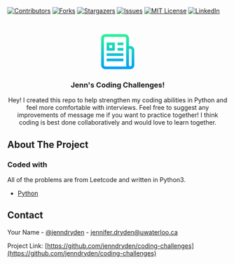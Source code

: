 <!--
*** Thanks for checking out the Best-README-Template. If you have a suggestion
*** that would make this better, please fork the repo and create a pull request
*** or simply open an issue with the tag "enhancement".
*** Thanks again! Now go create something AMAZING! :D
-->



<!-- PROJECT SHIELDS -->
<!--
*** I'm using markdown "reference style" links for readability.
*** Reference links are enclosed in brackets [ ] instead of parentheses ( ).
*** See the bottom of this document for the declaration of the reference variables
*** for contributors-url, forks-url, etc. This is an optional, concise syntax you may use.
*** https://www.markdownguide.org/basic-syntax/#reference-style-links
-->
[![Contributors][contributors-shield]][contributors-url]
[![Forks][forks-shield]][forks-url]
[![Stargazers][stars-shield]][stars-url]
[![Issues][issues-shield]][issues-url]
[![MIT License][license-shield]][license-url]
[![LinkedIn][linkedin-shield]][linkedin-url]



<!-- PROJECT LOGO -->
<br />
<p align="center">
  <a href="https://github.com/othneildrew/Best-README-Template">
    <img src="images/logo.png" alt="Logo" width="80" height="80">
  </a>

  <h3 align="center">Jenn's Coding Challenges!</h3>

  <p align="center">
    Hey! I created this repo to help strengthen my coding abilities in Python and feel more comfortable with interviews. Feel free to suggest any improvements of message me if you want to practice together! I think coding is best done collaboratively and would love to learn together.
    <br />



<!-- ABOUT THE PROJECT -->
## About The Project

### Coded with 
All of the problems are from Leetcode and written in Python3.
* [Python](https://docs.python.org)



<!-- CONTACT -->
## Contact

Your Name - [@jenndryden](https://twitter.com/jenndryden) - jennifer.dryden@uwaterloo.ca

Project Link: [https://github.com/jenndryden/coding-challenges](https://github.com/jenndryden/coding-challenges)




<!-- MARKDOWN LINKS & IMAGES -->
<!-- https://www.markdownguide.org/basic-syntax/#reference-style-links -->
[contributors-shield]: https://img.shields.io/github/contributors/jenndryden/coding-challenges.svg?style=for-the-badge
[contributors-url]: https://github.com/jenndryden/coding-challenges/graphs/contributors
[forks-shield]: https://img.shields.io/github/forks/jenndryden/coding-challenges.svg?style=for-the-badge
[forks-url]: https://github.com/jenndryden/coding-challenges/network/members
[stars-shield]: https://img.shields.io/github/stars/jenndryden/coding-challenges.svg?style=for-the-badge
[stars-url]: https://github.com/jenndryden/coding-challenges/stargazers
[issues-shield]: https://img.shields.io/github/issues/jenndryden/coding-challenges.svg?style=for-the-badge
[issues-url]: https://github.com/jenndryden/coding-challenges/issues
[license-shield]: https://img.shields.io/github/license/jenndryden/coding-challenges.svg?style=for-the-badge
[license-url]: https://github.com/jenndryden/coding-challenges/blob/master/LICENSE.txt
[linkedin-shield]: https://img.shields.io/badge/-LinkedIn-black.svg?style=for-the-badge&logo=linkedin&colorB=555
[linkedin-url]: https://linkedin.com/in/jennifer-dryden
